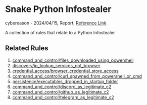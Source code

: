 
# Snake Python Infostealer

cybereason - 2024/04/15, Report, [Reference Link](https://www.cybereason.com/blog/unboxing-snake-python-infostealer-lurking-through-messaging-service)

A collection of rules that relate to a Python Infostealer

## Related Rules

1. [command_and_control/files_downloaded_using_powershell](https://github.com/Inovasys-CS/EDI/tree/main/command_and_control/files_downloaded_using_powershell)
2. [discovery/ip_lookup_services_not_browser](https://github.com/Inovasys-CS/EDI/tree/main/discovery/ip_lookup_services_not_browser)
3. [credential_access/browser_credential_store_access](https://github.com/Inovasys-CS/EDI/tree/main/credential_access/browser_credential_store_access)
4. [command_and_control/curl_spawned_from_powershell_or_cmd](https://github.com/Inovasys-CS/EDI/tree/main/command_and_control/curl_spawned_from_powershell_or_cmd)
5. [persistence/executables_dropped_in_startup_folder](https://github.com/Inovasys-CS/EDI/tree/main/persistence/executables_dropped_in_startup_folder)
6. [command_and_control/discord_as_legitimate_c2](https://github.com/Inovasys-CS/EDI/tree/main/command_and_control/discord_as_legitimate_c2)
7. [command_and_control/github_as_legitimate_c2](https://github.com/Inovasys-CS/EDI/tree/main/command_and_control/github_as_legitimate_c2)
8. [command_and_control/telegram_as_legitimate_c2](https://github.com/Inovasys-CS/EDI/tree/main/command_and_control/telegram_as_legitimate_c2)

